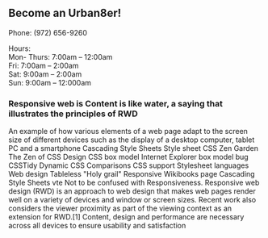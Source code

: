 ## Become an Urban8er!
Phone: (972) 656-9260

Hours:<br>
Mon- Thurs: 7:00am – 12:00am<br>
Fri: 7:00am – 2:00am<br>
Sat: 9:00am – 2:00am<br>
Sun: 9:00am – 12:000am<br>
 
### Responsive web is Content is like water, a saying that illustrates the principles of RWD

An example of how various elements of a web page adapt to the screen size of different devices such as the display of a desktop computer, tablet PC and a smartphone
Cascading Style Sheets
Style sheet
CSS Zen Garden The Zen of CSS Design
CSS box model Internet Explorer box model bug
CSSTidy Dynamic CSS
Comparisons
CSS support Stylesheet languages
Web design
Tableless "Holy grail" Responsive
Wikibooks page Cascading Style Sheets
vte
Not to be confused with Responsiveness.
Responsive web design (RWD) is an approach to web design that makes web pages render well on a variety of devices and window or screen sizes. Recent work also considers the viewer proximity as part of the viewing context as an extension for RWD.[1] Content, design and performance are necessary across all devices to ensure usability and satisfaction
